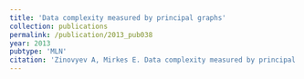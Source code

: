 ```yaml
---
title: 'Data complexity measured by principal graphs'
collection: publications
permalink: /publication/2013_pub038
year: 2013
pubtype: 'MLN'
citation: 'Zinovyev A, Mirkes E. Data complexity measured by principal graphs. 2013. <i>Computers and Mathematics with Applications</i> <b>65</b>:1471-1482.  '
---
```

